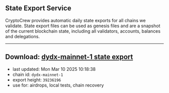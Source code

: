 ## State Export Service
CryptoCrew provides automatic daily state exports for all chains we validate. State export files can be used as genesis files and are a snapshot of the current blockchain state, including all validators, accounts, balances and delegations.

---
**Download: [dydx-mainnet-1 state export](https://dl-tyo.ccvalidators.com/SERVICE/dydx/dydx-mainnet-1_export_39236196.json)**
---

- last updated: Mon Mar 10 2025 10:18:38
- chain id: `dydx-mainnet-1`
- export height: `39236196`
- use for: airdrops, local tests, chain recovery
